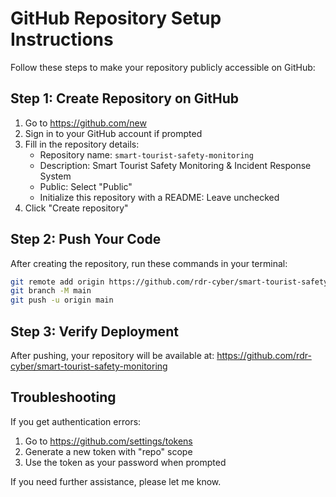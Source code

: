 # GitHub Repository Setup Instructions

Follow these steps to make your repository publicly accessible on GitHub:

## Step 1: Create Repository on GitHub

1. Go to https://github.com/new
2. Sign in to your GitHub account if prompted
3. Fill in the repository details:
   - Repository name: `smart-tourist-safety-monitoring`
   - Description: Smart Tourist Safety Monitoring & Incident Response System
   - Public: Select "Public"
   - Initialize this repository with a README: Leave unchecked
4. Click "Create repository"

## Step 2: Push Your Code

After creating the repository, run these commands in your terminal:

```bash
git remote add origin https://github.com/rdr-cyber/smart-tourist-safety-monitoring.git
git branch -M main
git push -u origin main
```

## Step 3: Verify Deployment

After pushing, your repository will be available at:
https://github.com/rdr-cyber/smart-tourist-safety-monitoring

## Troubleshooting

If you get authentication errors:
1. Go to https://github.com/settings/tokens
2. Generate a new token with "repo" scope
3. Use the token as your password when prompted

If you need further assistance, please let me know.